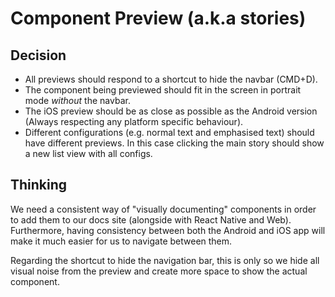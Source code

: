 # Component Preview (a.k.a stories)

## Decision
- All previews should respond to a shortcut to hide the navbar (CMD+D).
- The component being previewed should fit in the screen in portrait mode *without* the navbar.
- The iOS preview should be as close as possible as the Android version (Always respecting any platform specific behaviour).
- Different configurations (e.g. normal text and emphasised text) should have different previews. In this case clicking the main story should show a new list view with all configs.

## Thinking
We need a consistent way of "visually documenting" components in order to add them to our docs site (alongside with React Native and Web). Furthermore, having consistency between
both the Android and iOS app will make it much easier for us to navigate between them.

Regarding the shortcut to hide the navigation bar, this is only so we hide all visual noise from the preview and create more space to show the actual component.